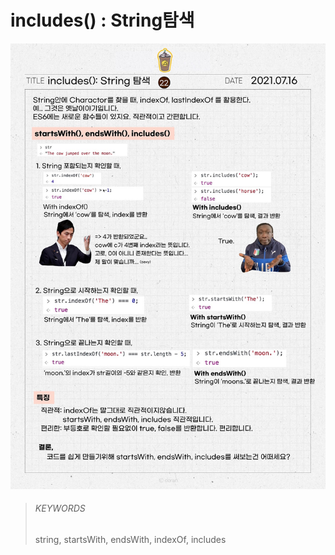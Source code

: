 # includes() : String탐색

![22](images/22.png)

> ###### KEYWORDS
>
> string, startsWith, endsWith, indexOf, includes
